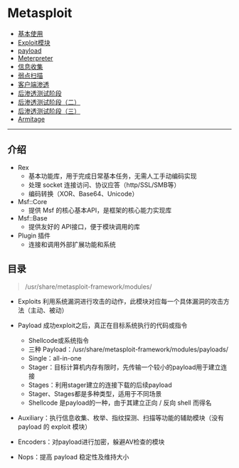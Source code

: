 
# Metasploit

* [基本使用](./[13-1]--Metasploit-基本使用.md)
* [Exploit模块](./[13-2]--Metasploit-Exploit模块.md)
* [payload](./[13-3]--Metasploit-payload.md)
* [Meterpreter](./[13-4]--Metasploit-Meterpreter.md)
* [信息收集](./[13-5]--Metasploit-信息收集.md)
* [弱点扫描](./[13-6]--Metasploit-弱点扫描.md)
* [客户端渗透](./[13-7]--Metasploit-客户端渗透.md)
* [后渗透测试阶段](./[13-8]--Metasploit-后渗透测试阶段.md)
* [后渗透测试阶段（二）](./[13-9]--Metasploit-后渗透测试阶段（二）.md)
* [后渗透测试阶段（三）](./[13-10]--Metasploit-后渗透测试阶段（三）.md)
* [Armitage](./[13-11]--Metasploit-Armitage.md)

---
## 介绍
* Rex
    - 基本功能库，用于完成日常基本任务，无需人工手动编码实现
    - 处理 socket 连接访问、协议应答（http/SSL/SMB等）
    - 编码转换（XOR、Base64、Unicode）
* Msf::Core
    - 提供 Msf 的核心基本API，是框架的核心能力实现库
* Msf::Base
    - 提供友好的 API接口，便于模块调用的库
* Plugin 插件
    - 连接和调用外部扩展功能和系统


## 目录
>  /usr/share/metasploit-framework/modules/

* Exploits 利用系统漏洞进行攻击的动作，此模块对应每一个具体漏洞的攻击方法（主动、被动）
* Payload 成功exploit之后，真正在目标系统执行的代码或指令
    - Shellcode或系统指令
    - 三种 Payload：/usr/share/metasploit-framework/modules/payloads/
    - Single：all-in-one
    - Stager：目标计算机内存有限时，先传输一个较小的payload用于建立连接
    - Stages：利用stager建立的连接下载的后续payload
    - Stager、Stages都是多种类型，适用于不同场景
    - Shellcode 是payload的一种，由于其建立正向 / 反向 shell 而得名
    
* Auxiliary：执行信息收集、枚举、指纹探测、扫描等功能的辅助模块（没有 payload 的 exploit 模块）
* Encoders：对payload进行加密，躲避AV检查的模块
*  Nops：提高 payload 稳定性及维持大小  
    
  